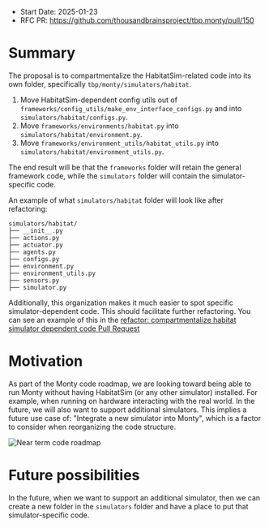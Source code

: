 - Start Date: 2025-01-23
- RFC PR: https://github.com/thousandbrainsproject/tbp.monty/pull/150

# Summary

The proposal is to compartmentalize the HabitatSim-related code into its own folder, specifically `tbp/monty/simulators/habitat`.

1. Move HabitatSim-dependent config utils out of `frameworks/config_utils/make_env_interface_configs.py` and into `simulators/habitat/configs.py`.
2. Move `frameworks/environments/habitat.py` into `simulators/habitat/environment.py`.
3. Move `frameworks/environment_utils/habitat_utils.py` into `simulators/habitat/environment_utils.py`.

The end result will be that the `frameworks` folder will retain the general framework code, while the `simulators` folder will contain the simulator-specific code.

An example of what `simulators/habitat` folder will look like after refactoring:

```
simulators/habitat/
├── __init__.py
├── actions.py
├── actuator.py
├── agents.py
├── configs.py
├── environment.py
├── environment_utils.py
├── sensors.py
├── simulator.py
```

Additionally, this organization makes it much easier to spot specific simulator-dependent code. This should facilitate further refactoring. You can see an example of this in the [refactor: compartmentalize habitat simulator dependent code Pull Request](https://github.com/thousandbrainsproject/tbp.monty/pull/149)

# Motivation

As part of the Monty code roadmap, we are looking toward being able to run Monty without having HabitatSim (or any other simulator) installed. For example, when running on hardware interacting with the real world. In the future, we will also want to support additional simulators. This implies a future use case of: "Integrate a new simulator into Monty", which is a factor to consider when reorganizing the code structure.

![Near term code roadmap](0006_compartmentalize_simulator_code/near-term-code-roadmap-with-higlights.png)

# Future possibilities

In the future, when we want to support an additional simulator, then we can create a new folder in the `simulators` folder and have a place to put that simulator-specific code.
